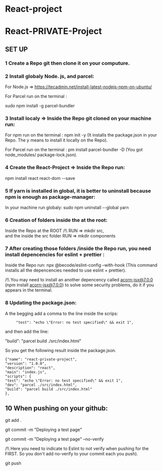 # React-project
# React-PRIVATE-Project

## SET UP

### 1 Create a Repo git then clone it on your computure.
 
### 2 Install globaly Node. js, and parcel:

  For Node.js => https://tecadmin.net/install-latest-nodejs-npm-on-ubuntu/
  
  For Parcel run on the terminal :
  
  sudo npm install -g parcel-bundler
  
### 3 Install localy => Inside the Repo git cloned on your machine run:
 
 For npm run on the terminal :
 npm init -y (It installs the package.json in your Repo. The y means to install it locally on the Repo).
 
 For Parcel run on the terminal :
 pm install parcel-bundler -D (You got node_modules/  package-lock.json).

### 4 Create the React-Project => Inside the Repo run:
 
 npm install react react-dom  --save
 
### 5 If yarn is installed in global, it is better to uninstall because npm is enough as package-manager:
  
  In your machine run globaly:
  sudo npm uninstall --global yarn
  
### 6 Creation of folders inside the at the root:
   Inside the Repo at the ROOT /!\ RUN => mkdir src,  
   and the inside the src folder RUN => mkdir components
   
### 7 After creating those folders /inside the Repo run, you need install depencencies for eslint + prettier :
 
 Inside the Repo run:
 npx @becode/eslint-config –with-hook 
 (This command installs all the depencencies needed to use eslint + prettier).
 
 /!\ You may need to install an another depencency called acorn-jsx@7.0.0 (npm install acorn-jsx@7.0.0) to solve some
 security problems, do it if you appears in the terminal.

### 8 Updating the package.json:

  A the begging add a comma to the line inside the scrips: 
  
         "test": "echo \"Error: no test specified\" && exit 1",
  and then add the line:
  
   "build": "parcel build ./src/index.html"
   
   So you get the following result inside the package.json.
   
    {"name": "react-private-project",
    "version": "1.0.0",
    "description": "react",
    "main": "index.js",
    "scripts": {
    "test": "echo \"Error: no test specified\" && exit 1",
    "dev": "parcel ./src/index.html",
    "build": "parcel build ./src/index.html"
    },
 
 ## 10 When pushing on your github:
 
 git add .
 
 git commit -m "Deploying a test page"
 
 git commit -m "Deploying a test page" –no-verify
 
 /!\ Here you need to indicate to Eslint to not verify when pushing for the FIRST. So you don't add no-verify to your commit
 each you push).
 
 git push
